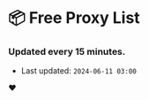 # :package: Free Proxy List
### Updated every 15 minutes.

- Last updated: `2024-06-11 03:00`

:heart:
